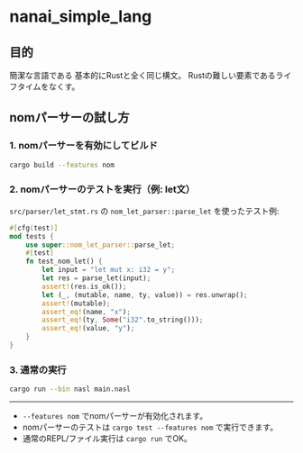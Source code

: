 # nanai_simple_lang

## 目的

簡潔な言語である
基本的にRustと全く同じ構文。
Rustの難しい要素であるライフタイムをなくす。

## nomパーサーの試し方

### 1. nomパーサーを有効にしてビルド

```sh
cargo build --features nom
```

### 2. nomパーサーのテストを実行（例: let文）

`src/parser/let_stmt.rs` の `nom_let_parser::parse_let` を使ったテスト例:

```rust
#[cfg(test)]
mod tests {
    use super::nom_let_parser::parse_let;
    #[test]
    fn test_nom_let() {
        let input = "let mut x: i32 = y";
        let res = parse_let(input);
        assert!(res.is_ok());
        let (_, (mutable, name, ty, value)) = res.unwrap();
        assert!(mutable);
        assert_eq!(name, "x");
        assert_eq!(ty, Some("i32".to_string()));
        assert_eq!(value, "y");
    }
}
```

### 3. 通常の実行

```sh
cargo run --bin nasl main.nasl
```

---

- `--features nom` でnomパーサーが有効化されます。
- nomパーサーのテストは `cargo test --features nom` で実行できます。
- 通常のREPL/ファイル実行は `cargo run` でOK。
